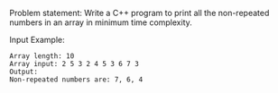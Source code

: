 Problem statement: Write a C++ program to print all the non-repeated numbers in an array in minimum time complexity.

Input Example:

    Array length: 10
    Array input: 2 5 3 2 4 5 3 6 7 3
    Output:
    Non-repeated numbers are: 7, 6, 4

